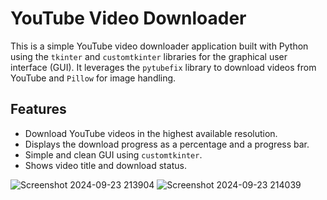 # YouTube Video Downloader

This is a simple YouTube video downloader application built with Python using the `tkinter` and `customtkinter` libraries for the graphical user interface (GUI). It leverages the `pytubefix` library to download videos from YouTube and `Pillow` for image handling.

## Features
- Download YouTube videos in the highest available resolution.
- Displays the download progress as a percentage and a progress bar.
- Simple and clean GUI using `customtkinter`.
- Shows video title and download status.

![Screenshot 2024-09-23 213904](https://github.com/user-attachments/assets/4a8012a6-63da-4640-b887-409f11732ced)
![Screenshot 2024-09-23 214039](https://github.com/user-attachments/assets/8991eaef-38a4-49d8-9931-5b76abdad06f)

